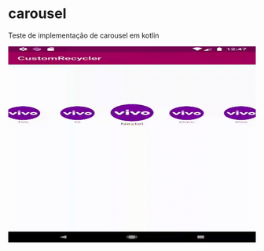 # carousel
Teste de implementação de carousel em kotlin

<a href="url"><img src="teste.gif" align="left" height="400" width="800" ></a>
